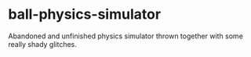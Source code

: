 # ball-physics-simulator
Abandoned and unfinished physics simulator thrown together with some really shady glitches.
